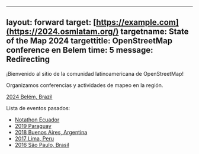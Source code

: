 ---
layout: forward
target: [https://example.com](https://2024.osmlatam.org/)
targetname: State of the Map 2024
targettitle: OpenStreetMap conference en Belem
time: 5
message: Redirecting
------

¡Bienvenido al sitio de la comunidad latinoamericana de OpenStreetMap!

Organizamos conferencias y actividades de mapeo en la región.

[2024 Belém, Brazil](https://2024.osmlatam.org)

Lista de eventos pasados:

- [Notathon Ecuador](2024-01-06-NotathonEcuador.md)
- [2019 Paraguay](https://2019.osmlatam.org)
- [2018 Buenos Aires, Argentina](https://2018.osmlatam.org)
- [2017 Lima, Peru](https://2017.osmlatam.org)
- [2016 São Paulo, Brasil](https://2016.osmlatam.org)
